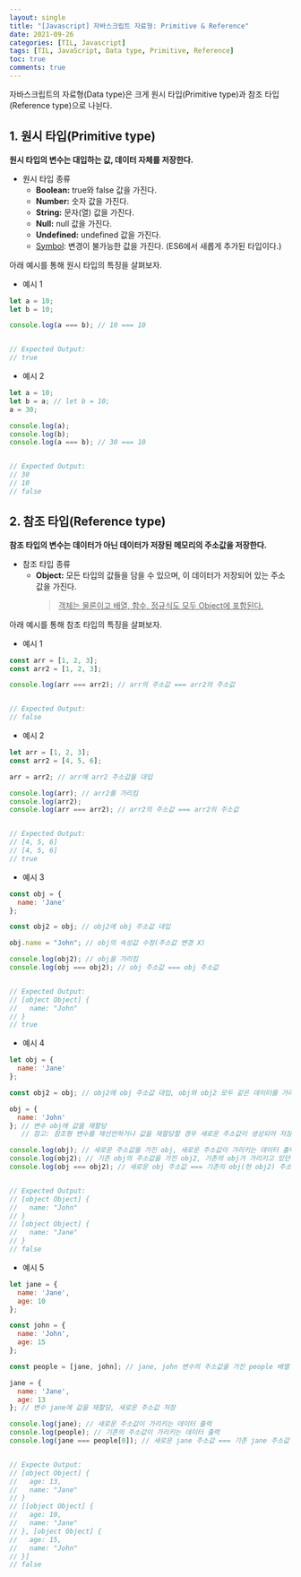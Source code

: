 ```yaml
---
layout: single
title: "[Javascript] 자바스크립트 자료형: Primitive & Reference"
date: 2021-09-26
categories: [TIL, Javascript]
tags: [TIL, JavaScript, Data type, Primitive, Reference]
toc: true
comments: true
---
```



자바스크립트의 자료형(Data type)은 크게 원시 타입(Primitive type)과 참조 타입(Reference type)으로 나뉜다.

## 1. 원시 타입(Primitive type)
**원시 타입의 변수는 대입하는 값, 데이터 자체를 저장한다.**

- 원시 타입 종류  
  - **Boolean:** true와 false 값을 가진다.
  - **Number:** 숫자 값을 가진다.
  - **String:** 문자(열) 값을 가진다.
  - **Null:** null 값을 가진다.
  - **Undefined:** undefined 값을 가진다.
  - [Symbol](https://poiemaweb.com/es6-symbol): 변경이 불가능한 값을 가진다. (ES6에서 새롭게 추가된 타입이다.)

아래 예시를 통해 원시 타입의 특징을 살펴보자.
- 예시 1  
```javascript
let a = 10;
let b = 10;

console.log(a === b); // 10 === 10


// Expected Output:
// true
```

- 예시 2  
```javascript
let a = 10;
let b = a; // let b = 10;
a = 30;

console.log(a);
console.log(b);
console.log(a === b); // 30 === 10


// Expected Output:
// 30
// 10
// false
```


## 2. 참조 타입(Reference type)
**참조 타입의 변수는 데이터가 아닌 데이터가 저장된 메모리의 주소값을 저장한다.**

- 참조 타입 종류
  - **Object:** 모든 타입의 값들을 담을 수 있으며, 이 데이터가 저장되어 있는 주소값을 가진다. 
    > <u>객체는 물론이고 배열, 함수, 정규식도 모두 Object에 포함된다.</u>

아래 예시를 통해 참조 타입의 특징을 살펴보자.
- 예시 1  
```javascript
const arr = [1, 2, 3];
const arr2 = [1, 2, 3];

console.log(arr === arr2); // arr의 주소값 === arr2의 주소값


// Expected Output:
// false
```

- 예시 2  
```javascript
let arr = [1, 2, 3];
const arr2 = [4, 5, 6];

arr = arr2; // arr에 arr2 주소값을 대입 

console.log(arr); // arr2를 가리킴 
console.log(arr2); 
console.log(arr === arr2); // arr2의 주소값 === arr2의 주소값


// Expected Output:
// [4, 5, 6]
// [4, 5, 6]
// true
```

- 예시 3  
```javascript
const obj = {
  name: 'Jane'
};

const obj2 = obj; // obj2에 obj 주소값 대입

obj.name = "John"; // obj의 속성값 수정(주소값 변경 X)

console.log(obj2); // obj을 가리킴
console.log(obj === obj2); // obj 주소값 === obj 주소값


// Expected Output:
// [object Object] {
//   name: "John"
// }
// true
```

- 예시 4  
```javascript
let obj = {
  name: 'Jane'
};

const obj2 = obj; // obj2에 obj 주소값 대입, obj와 obj2 모두 같은 데이터를 가리킴

obj = {
  name: 'John'
}; // 변수 obj에 값을 재할당
   // 참고: 참조형 변수를 재선언하거나 값을 재할당할 경우 새로운 주소값이 생성되어 저장됨 

console.log(obj); // 새로운 주소값을 가진 obj, 새로운 주소값이 가리키는 데이터 출력
console.log(obj2); // 기존 obj의 주소값을 가진 obj2, 기존의 obj가 가리키고 있던 데이터 출력
console.log(obj === obj2); // 새로운 obj 주소값 === 기존의 obj(현 obj2) 주소값


// Expected Output:
// [object Object] {
//   name: "John"
// }
// [object Object] {
//   name: "Jane"
// }
// false
```

- 예시 5  
```javascript
let jane = {
  name: 'Jane',
  age: 10
};

const john = {
  name: 'John',
  age: 15
};

const people = [jane, john]; // jane, john 변수의 주소값을 가진 people 배열

jane = {
  name: 'Jane',
  age: 13
}; // 변수 jane에 값을 재할당, 새로운 주소값 저장

console.log(jane); // 새로운 주소값이 가리키는 데이터 출력
console.log(people); // 기존의 주소값이 가리키는 데이터 출력
console.log(jane === people[0]); // 새로운 jane 주소값 === 기존 jane 주소값


// Expecte Output:
// [object Object] {
//   age: 13,
//   name: "Jane"
// }
// [[object Object] {
//   age: 10,
//   name: "Jane"
// }, [object Object] {
//   age: 15,
//   name: "John"
// }]
// false
```

